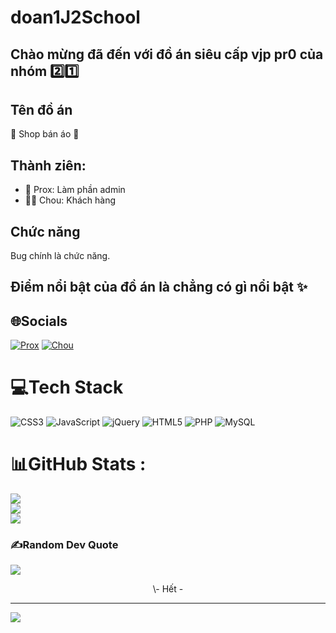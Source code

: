 # doan1J2School

## Chào mừng đã đến với đồ án siêu cấp vjp pr0 của nhóm 2️⃣1️⃣ 

## Tên đồ án

🏪 Shop bán áo 👕

## Thành ziên: 
-  🤡 Prox: Làm phần admin
-  👷‍♂️ Chou: Khách hàng
 
## Chức năng

Bug chính là chức năng.

## Điểm nổi bật của đồ án là chẳng có gì nổi bật ✨




## 🌐Socials
[![Prox](https://img.shields.io/badge/Facebook-%231877F2.svg?logo=Facebook&logoColor=white)](https://facebook.com/https://www.facebook.com/Prox.Error404/) 
[![Chou](https://img.shields.io/badge/Facebook-%231877F2.svg?logo=Facebook&logoColor=white)](https://www.facebook.com/chau.nguyenminh.1293/) 
# 💻Tech Stack
![CSS3](https://img.shields.io/badge/css3-%231572B6.svg?style=for-the-badge&logo=css3&logoColor=white) ![JavaScript](https://img.shields.io/badge/javascript-%23323330.svg?style=for-the-badge&logo=javascript&logoColor=%23F7DF1E) ![jQuery](https://img.shields.io/badge/jquery-%230769AD.svg?style=for-the-badge&logo=jquery&logoColor=white) ![HTML5](https://img.shields.io/badge/html5-%23E34F26.svg?style=for-the-badge&logo=html5&logoColor=white) ![PHP](https://img.shields.io/badge/php-%23777BB4.svg?style=for-the-badge&logo=php&logoColor=white) ![MySQL](https://img.shields.io/badge/mysql-%2300f.svg?style=for-the-badge&logo=mysql&logoColor=white)
# 📊GitHub Stats :
![](https://github-readme-stats.vercel.app/api?username=Prox404&theme=dark&hide_border=true&include_all_commits=false&count_private=false)<br/>
![](https://github-readme-streak-stats.herokuapp.com/?user=Prox404&theme=dark&hide_border=true)<br/>
![](https://github-readme-stats.vercel.app/api/top-langs/?username=Prox404&theme=dark&hide_border=true&include_all_commits=false&count_private=false&layout=compact)

### ✍️Random Dev Quote
![](https://quotes-github-readme.vercel.app/api?type=horizontal&theme=radical)
<p align="center">
  \- Hết -
</p>

---
![](https://komarev.com/ghpvc/?username=Prox404&label=Visitors+Count&color=brightgreen)
